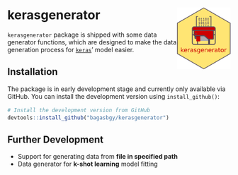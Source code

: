 
<!-- README.md is generated from README.Rmd. Please edit that file -->

# kerasgenerator <img src="man/figures/logo.svg" align="right" height=140/>

`kerasgenerator` package is shipped with some data generator functions,
which are designed to make the data generation process for
[`keras`](https://keras.rstudio.com)’ model easier.

## Installation

The package is in early development stage and currently only available
via GitHub. You can install the development version using
`install_github()`:

``` r
# Install the development version from GitHub
devtools::install_github("bagasbgy/kerasgenerator")
```

## Further Development

  - Support for generating data from **file in specified path**
  - Data generator for **k-shot learning** model fitting

